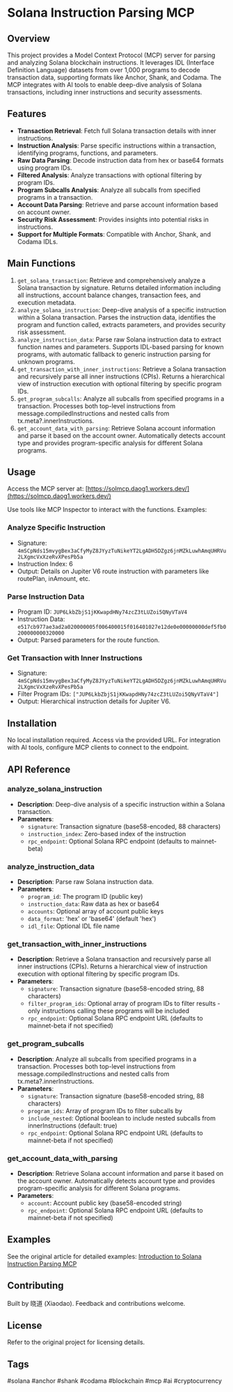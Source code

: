 # Solana Instruction Parsing MCP

## Overview

This project provides a Model Context Protocol (MCP) server for parsing and analyzing Solana blockchain instructions. It leverages IDL (Interface Definition Language) datasets from over 1,000 programs to decode transaction data, supporting formats like Anchor, Shank, and Codama. The MCP integrates with AI tools to enable deep-dive analysis of Solana transactions, including inner instructions and security assessments.

## Features

- **Transaction Retrieval**: Fetch full Solana transaction details with inner instructions.
- **Instruction Analysis**: Parse specific instructions within a transaction, identifying programs, functions, and parameters.
- **Raw Data Parsing**: Decode instruction data from hex or base64 formats using program IDs.
- **Filtered Analysis**: Analyze transactions with optional filtering by program IDs.
- **Program Subcalls Analysis**: Analyze all subcalls from specified programs in a transaction.
- **Account Data Parsing**: Retrieve and parse account information based on account owner.
- **Security Risk Assessment**: Provides insights into potential risks in instructions.
- **Support for Multiple Formats**: Compatible with Anchor, Shank, and Codama IDLs.

## Main Functions

1. `get_solana_transaction`: Retrieve and comprehensively analyze a Solana transaction by signature. Returns detailed information including all instructions, account balance changes, transaction fees, and execution metadata.
2. `analyze_solana_instruction`: Deep-dive analysis of a specific instruction within a Solana transaction. Parses the instruction data, identifies the program and function called, extracts parameters, and provides security risk assessment.
3. `analyze_instruction_data`: Parse raw Solana instruction data to extract function names and parameters. Supports IDL-based parsing for known programs, with automatic fallback to generic instruction parsing for unknown programs.
4. `get_transaction_with_inner_instructions`: Retrieve a Solana transaction and recursively parse all inner instructions (CPIs). Returns a hierarchical view of instruction execution with optional filtering by specific program IDs.
5. `get_program_subcalls`: Analyze all subcalls from specified programs in a transaction. Processes both top-level instructions from message.compiledInstructions and nested calls from tx.meta?.innerInstructions.
6. `get_account_data_with_parsing`: Retrieve Solana account information and parse it based on the account owner. Automatically detects account type and provides program-specific analysis for different Solana programs.

## Usage

Access the MCP server at: [https://solmcp.daog1.workers.dev/](https://solmcp.daog1.workers.dev/)

Use tools like MCP Inspector to interact with the functions. Examples:

### Analyze Specific Instruction
- Signature: `4mSCpNds15mvygBex3aCfyMyZ8JYyzTuNikeYT2LgADH5DZgz6jnMZkLuwhAmqUHRVu2LXgmcVxXzeRvXPesPb5a`
- Instruction Index: 6
- Output: Details on Jupiter V6 route instruction with parameters like routePlan, inAmount, etc.

### Parse Instruction Data
- Program ID: `JUP6LkbZbjS1jKKwapdHNy74zcZ3tLUZoi5QNyVTaV4`
- Instruction Data: `e517cb977ae3ad2a020000005f006400015f016401027e12de0e00000000def5fb0200000000320000`
- Output: Parsed parameters for the route function.

### Get Transaction with Inner Instructions
- Signature: `4mSCpNds15mvygBex3aCfyMyZ8JYyzTuNikeYT2LgADH5DZgz6jnMZkLuwhAmqUHRVu2LXgmcVxXzeRvXPesPb5a`
- Filter Program IDs: `["JUP6LkbZbjS1jKKwapdHNy74zcZ3tLUZoi5QNyVTaV4"]`
- Output: Hierarchical instruction details for Jupiter V6.

## Installation

No local installation required. Access via the provided URL. For integration with AI tools, configure MCP clients to connect to the endpoint.

## API Reference

### analyze_solana_instruction
- **Description**: Deep-dive analysis of a specific instruction within a Solana transaction.
- **Parameters**:
  - `signature`: Transaction signature (base58-encoded, 88 characters)
  - `instruction_index`: Zero-based index of the instruction
  - `rpc_endpoint`: Optional Solana RPC endpoint (defaults to mainnet-beta)

### analyze_instruction_data
- **Description**: Parse raw Solana instruction data.
- **Parameters**:
  - `program_id`: The program ID (public key)
  - `instruction_data`: Raw data as hex or base64
  - `accounts`: Optional array of account public keys
  - `data_format`: 'hex' or 'base64' (default 'hex')
  - `idl_file`: Optional IDL file name

### get_transaction_with_inner_instructions
- **Description**: Retrieve a Solana transaction and recursively parse all inner instructions (CPIs). Returns a hierarchical view of instruction execution with optional filtering by specific program IDs.
- **Parameters**:
  - `signature`: Transaction signature (base58-encoded string, 88 characters)
  - `filter_program_ids`: Optional array of program IDs to filter results - only instructions calling these programs will be included
  - `rpc_endpoint`: Optional Solana RPC endpoint URL (defaults to mainnet-beta if not specified)

### get_program_subcalls
- **Description**: Analyze all subcalls from specified programs in a transaction. Processes both top-level instructions from message.compiledInstructions and nested calls from tx.meta?.innerInstructions.
- **Parameters**:
  - `signature`: Transaction signature (base58-encoded string, 88 characters)
  - `program_ids`: Array of program IDs to filter subcalls by
  - `include_nested`: Optional boolean to include nested subcalls from innerInstructions (default: true)
  - `rpc_endpoint`: Optional Solana RPC endpoint URL (defaults to mainnet-beta if not specified)

### get_account_data_with_parsing
- **Description**: Retrieve Solana account information and parse it based on the account owner. Automatically detects account type and provides program-specific analysis for different Solana programs.
- **Parameters**:
  - `account`: Account public key (base58-encoded string)
  - `rpc_endpoint`: Optional Solana RPC endpoint URL (defaults to mainnet-beta if not specified)

## Examples

See the original article for detailed examples: [Introduction to Solana Instruction Parsing MCP](https://dev.to/xiaodao/introduction-to-solana-instruction-parsing-mcp-1mk6)

## Contributing

Built by 晓道 (Xiaodao). Feedback and contributions welcome.

## License

Refer to the original project for licensing details.

## Tags

#solana #anchor #shank #codama #blockchain #mcp #ai #cryptocurrency

